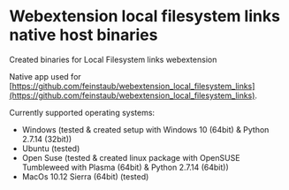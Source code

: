 # Webextension local filesystem links native host binaries
Created binaries for Local Filesystem links webextension

Native app used for [https://github.com/feinstaub/webextension_local_filesystem_links](https://github.com/feinstaub/webextension_local_filesystem_links).

Currently supported operating systems:
- Windows (tested & created setup with Windows 10 (64bit) & Python 2.7.14 (32bit))
- Ubuntu (tested)
- Open Suse (tested & created linux package with OpenSUSE Tumbleweed with Plasma (64bit) & Python 2.7.14 (64bit))
- MacOs 10.12 Sierra (64bit) (tested)
